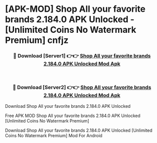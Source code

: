 # [APK-MOD] Shop  All your favorite brands 2.184.0 APK Unlocked - [Unlimited Coins No Watermark Premium] cnfjz



<div align="center">
<h3>🔴 Download [Server1] 👉👉 <a href="https://momento.my/?title=Shop__All_your_favorite_brands_2.184.0_APK_Unlocked">Shop  All your favorite brands 2.184.0 APK Unlocked Mod Apk</a></h3><br>

<h3>🔴 Download [Server2] 👉👉 <a href="https://momento.my/?title=Shop__All_your_favorite_brands_2.184.0_APK_Unlocked">Shop  All your favorite brands 2.184.0 APK Unlocked Mod Apk</a></h3>
</div>



Download Shop  All your favorite brands 2.184.0 APK Unlocked 

Free APK MOD Shop  All your favorite brands 2.184.0 APK Unlocked [Unlimited Coins No Watermark Premium]

Download Shop  All your favorite brands 2.184.0 APK Unlocked [Unlimited Coins No Watermark Premium] Mod For Android
